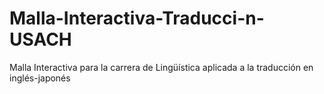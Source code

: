 # Malla-Interactiva-Traducci-n-USACH
Malla Interactiva para la carrera de Lingüística aplicada a la traducción en inglés-japonés

